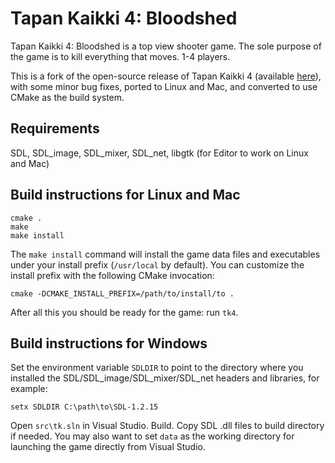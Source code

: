 Tapan Kaikki 4: Bloodshed
=========================

Tapan Kaikki 4: Bloodshed is a top view shooter game. The sole purpose of the game is to
kill everything that moves. 1-4 players.

This is a fork of the open-source release of Tapan Kaikki 4 (available [here](
https://sourceforge.net/projects/tapankaikki/)), with some minor bug fixes,
ported to Linux and Mac, and converted to use CMake as the build system.


Requirements
------------

SDL, SDL_image, SDL_mixer, SDL_net, libgtk (for Editor to work on Linux and Mac)


Build instructions for Linux and Mac
------------------------------------

    cmake .
    make
    make install

The `make install` command will install the game data files and executables
under your install prefix (`/usr/local` by default). You can customize the
install prefix with the following CMake invocation:

    cmake -DCMAKE_INSTALL_PREFIX=/path/to/install/to .

After all this you should be ready for the game: run `tk4`.


Build instructions for Windows
------------------------------

Set the environment variable `SDLDIR` to point to the directory where you
installed the SDL/SDL_image/SDL_mixer/SDL_net headers and libraries, for
example:

    setx SDLDIR C:\path\to\SDL-1.2.15

Open `src\tk.sln` in Visual Studio. Build. Copy SDL .dll files to build
directory if needed. You may also want to set `data` as the working
directory for launching the game directly from Visual Studio.
